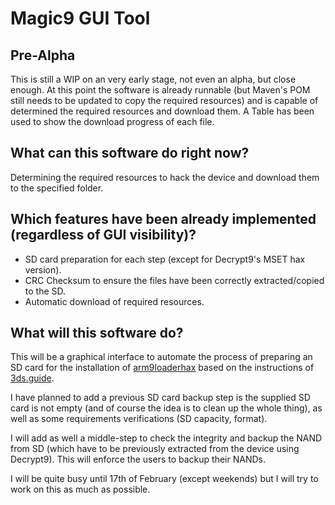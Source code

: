 Magic9 GUI Tool
===
Pre-Alpha
---

This is still a WIP on an very early stage, not even an alpha, but close enough. At this point the software is already runnable (but Maven's POM still needs to be updated to copy the required resources) and is capable of determined the required resources and download them. A Table has been used to show the download progress of each file.

What can this software do right now?
---
Determining the required resources to hack the device and download them to the specified folder.

Which features have been already implemented (regardless of GUI visibility)?
---
* SD card preparation for each step (except for Decrypt9's MSET hax version).
* CRC Checksum to ensure the files have been correctly extracted/copied to the SD.
* Automatic download of required resources.

What will this software do?
---

This will be a graphical interface to automate the process of preparing an SD card for the installation of [arm9loaderhax](https://github.com/AuroraWright/arm9loaderhax) based on the instructions of [3ds.guide](http://3ds.guide). 

I have planned to add a previous SD card backup step is the supplied SD card is not empty (and of course the idea is to clean up the whole thing), as well as some requirements verifications (SD capacity, format).

I will add as well a middle-step to check the integrity and backup the NAND from SD (which have to be previously extracted from the device using Decrypt9). This will enforce the users to backup their NANDs.

I will be quite busy until 17th of February (except weekends) but I will try to work on this as much as possible.